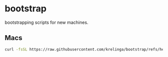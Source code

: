 # bootstrap
bootstrapping scripts for new machines.

## Macs

```sh
curl -fsSL https://raw.githubusercontent.com/krelinga/bootstrap/refs/heads/main/mac_bootstrap.sh | bash
```
